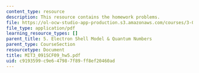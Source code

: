 ```yaml
---
content_type: resource
description: This resource contains the homework problems.
file: https://ol-ocw-studio-app-production.s3.amazonaws.com/courses/3-091sc-introduction-to-solid-state-chemistry-fall-2010/c9193599c9e647987f89ff8ef20460ad_MIT3_091SCF09_hw5.pdf
file_type: application/pdf
learning_resource_types: []
parent_title: 5. Electron Shell Model & Quantum Numbers
parent_type: CourseSection
resourcetype: Document
title: MIT3_091SCF09_hw5.pdf
uid: c9193599-c9e6-4798-7f89-ff8ef20460ad
---
```

